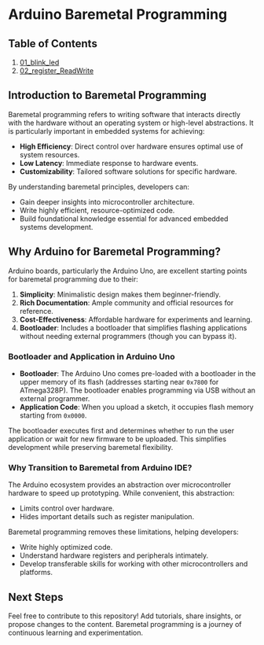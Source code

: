 # Arduino Baremetal Programming

## Table of Contents
1. [01_blink_led](01_blink_led)
1. [02_register_ReadWrite](02_register_ReadWrite)

## Introduction to Baremetal Programming
Baremetal programming refers to writing software that interacts directly with the hardware without an operating system or high-level abstractions. It is particularly important in embedded systems for achieving:

- **High Efficiency**: Direct control over hardware ensures optimal use of system resources.
- **Low Latency**: Immediate response to hardware events.
- **Customizability**: Tailored software solutions for specific hardware.

By understanding baremetal principles, developers can:
- Gain deeper insights into microcontroller architecture.
- Write highly efficient, resource-optimized code.
- Build foundational knowledge essential for advanced embedded systems development.

## Why Arduino for Baremetal Programming?
Arduino boards, particularly the Arduino Uno, are excellent starting points for baremetal programming due to their:

1. **Simplicity**: Minimalistic design makes them beginner-friendly.
2. **Rich Documentation**: Ample community and official resources for reference.
3. **Cost-Effectiveness**: Affordable hardware for experiments and learning.
4. **Bootloader**: Includes a bootloader that simplifies flashing applications without needing external programmers (though you can bypass it).

### Bootloader and Application in Arduino Uno
- **Bootloader**: The Arduino Uno comes pre-loaded with a bootloader in the upper memory of its flash (addresses starting near `0x7800` for ATmega328P). The bootloader enables programming via USB without an external programmer.
- **Application Code**: When you upload a sketch, it occupies flash memory starting from `0x0000`.

The bootloader executes first and determines whether to run the user application or wait for new firmware to be uploaded. This simplifies development while preserving baremetal flexibility.

### Why Transition to Baremetal from Arduino IDE?
The Arduino ecosystem provides an abstraction over microcontroller hardware to speed up prototyping. While convenient, this abstraction:
- Limits control over hardware.
- Hides important details such as register manipulation.

Baremetal programming removes these limitations, helping developers:
- Write highly optimized code.
- Understand hardware registers and peripherals intimately.
- Develop transferable skills for working with other microcontrollers and platforms.

## Next Steps
Feel free to contribute to this repository! Add tutorials, share insights, or propose changes to the content. Baremetal programming is a journey of continuous learning and experimentation.

